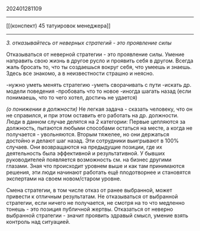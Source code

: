 202401281109
***
[[(конспект) 45 татуировок менеджера]]
***
*3. отказывайтесь от неверных стратегий - это проявление силы*

Отказываться от неверной стратегии - это проявление силы. 
Умение направить свою жизнь в другое русло и проявить себя в другом.
Всегда жаль бросать то, что ты создаешься вокруг себя, что умеешь и знаешь.
Здесь все знакомо, а в неизвестности страшно и неясно.

-нужно уметь менять стратегию
-уметь сворачивать с пути
-искать др. модели поведения
-пробовать что то новое
-иногда шагать назад
(если понимаешь, что то чего хотел, достичь не удается)

*(о понижении в должности)*
Не легкая задача - сказать человеку, что он не справился, и при этом оставить его работать на др. должности.
Люди в данном случае делятся на 2 категории:
Первые цепляются за должность, пытаются любыми способами остаться на месте, а когда не получается - увольняются.
Вторым тяжелее, но они держаться достойно и делают шаг назад.
Эти сотрудники выигрывают в 100% случаев. Они возвращаются на предыдущие позиции, где их деятельность была эффективной и результативной. 
У бывших руководителей появляется возможность см. на бизнес другими глазами.
Зная что происходит уровнем выше и как там принимаются решения, эти люди начинают работать ещё плодотворнее и становятся экспертами на своем новом/старом уровне.

Смена стратегии, в том числе отказ от ранее выбранной, может привести к отличным результатам.
Не отказываться от выбранной стратегии, если ничего не получается, не смотря на то что медленно тонешь - это позиция публичной жертвы.
Отказаться от неверно выбранной стратегии - значит проявить здравый смысл, умение взять контроль над ситуацией.

